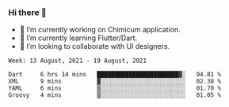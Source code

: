 ### Hi there 👋

<!--
**devcat37/devcat37** is a ✨ _special_ ✨ repository because its `README.md` (this file) appears on your GitHub profile.-->


- 🔭 I’m currently working on Chimicum application.
- 🌱 I’m currently learning Flutter/Dart.
- 👯 I’m looking to collaborate with UI designers.
<!-- - 🤔 I’m looking for help with ... -->

<!--START_SECTION:waka-->
```text
Week: 13 August, 2021 - 19 August, 2021

Dart     6 hrs 14 mins   ███████████████████████▓░   94.81 % 
XML      9 mins          ▓░░░░░░░░░░░░░░░░░░░░░░░░   02.38 % 
YAML     6 mins          ▒░░░░░░░░░░░░░░░░░░░░░░░░   01.70 % 
Groovy   4 mins          ▒░░░░░░░░░░░░░░░░░░░░░░░░   01.05 % 
```
<!--END_SECTION:waka-->
